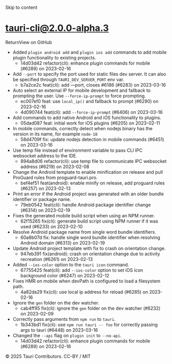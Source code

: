 Skip to content
# tauri-cli@2.0.0-alpha.3
ReturnView on GitHub
  * Added `plugin android add` and `plugin ios add` commands to add mobile plugin functionality to existing projects. 
    * 14d03d42 refactor(cli): enhance plugin commands for mobile (#6289) on 2023-02-16
  * Add `--port` to specify the port used for static files dev server. It can also be specified through `TAURI_DEV_SERVER_PORT` env var. 
    * b7a2ce2c feat(cli): add —port, closes #6186 (#6283) on 2023-03-16
  * Auto select an external IP for mobile development and fallback to prompting the user. Use `--force-ip-prompt` to force prompting. 
    * ec007ef0 feat: use `local_ip()` and fallback to prompt (#6290) on 2023-02-16
    * 4d090744 feat(cli): add `--force-ip-prompt` (#6406) on 2023-03-16
  * Add commands to add native Android and iOS functionality to plugins. 
    * 05dad087 feat: initial work for iOS plugins (#6205) on 2023-02-11
  * In mobile commands, correctly detect when nodejs binary has the version in its name, for example `node-18`
    * 58d4709f fix: update nodejs detection in mobile commands (#6451) on 2023-03-16
  * Use temp file instead of environment variable to pass CLI IPC websocket address to the IDE. 
    * 894a8d06 refactor(cli): use temp file to communicate IPC websocket address (#6219) on 2023-02-08
  * Change the Android template to enable minification on release and pull ProGuard rules from proguard-tauri.pro. 
    * bef4ef51 feat(android): enable minify on release, add proguard rules (#6257) on 2023-02-13
  * Print an error if the Android project was generated with an older bundle identifier or package name. 
    * 79eb0542 feat(cli): handle Android package identifier change (#6314) on 2023-02-19
  * Fixes the generated mobile build script when using an NPM runner. 
    * 62f15265 fix(cli): generate build script using NPM runner if it was used (#6233) on 2023-02-10
  * Resolve Android package name from single word bundle identifiers. 
    * 60a8b07d fix: handle single word bundle identifier when resolving Android domain (#6313) on 2023-02-19
  * Update Android project template with fix to crash on orientation change. 
    * 947eb391 fix(android): crash on orientation change due to activity recreation (#6261) on 2023-02-13
  * Added `--ios-color` option to the `tauri icon` command. 
    * 67755425 feat(cli): add `--ios-color` option to set iOS icon background color (#6247) on 2023-02-12
  * Fixes HMR on mobile when devPath is configured to load a filesystem path. 
    * 4a82da29 fix(cli): use local ip address for reload (#6285) on 2023-02-16
  * Ignore the `gen` folder on the dev watcher. 
    * cab4ff95 fix(cli): ignore the `gen` folder on the dev watcher (#6232) on 2023-02-09
  * Correctly pass arguments from `npm run` to `tauri`. 
    * 1b343bd1 fix(cli): use `npm run tauri -- foo` for correctly passing args to tauri (#6448) on 2023-03-16
  * Changed the `--api` flag on `plugin init` to `--no-api`. 
    * 14d03d42 refactor(cli): enhance plugin commands for mobile (#6289) on 2023-02-16


© 2025 Tauri Contributors. CC-BY / MIT
